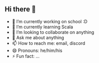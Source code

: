 ## Hi there 👋

- 🔭 I’m currently working on school :D
- 🌱 I’m currently learning Scala
- 👯 I’m looking to collaborate on anything
- 💬 Ask me about anything
- 📫 How to reach me: email, discord
- 😄 Pronouns: he/him/his
- ⚡ Fun fact: ...
